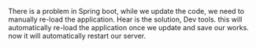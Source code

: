 
There is a problem in Spring boot, while we update the code, we need to manually re-load the application.
Hear is the solution, Dev tools.
this will automatically re-load the application once we update and save our works. now it will automatically restart our server.
